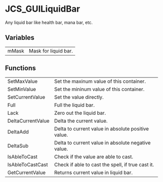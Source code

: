 # JCS_GUILiquidBar

Any liquid bar like health bar, mana bar, etc.


## Variables

<table>
  <tr>
    <td>mMask</td>
    <td>Mask for liquid bar.</td>
  </tr>
</table>


## Functions

<table>
  <tr>
    <td>SetMaxValue</td>
    <td>Set the maxinum value of this container.</td>
  </tr>
  <tr>
    <td>SetMinValue</td>
    <td>Set the mininum value of this container.</td>
  </tr>
  <tr>
    <td>SetCurrentValue</td>
    <td>Set the value directly.</td>
  </tr>
  <tr>
    <td>Full</td>
    <td>Full the liquid bar.</td>
  </tr>
  <tr>
    <td>Lack</td>
    <td>Zero out the liquid bar.</td>
  </tr>
  <tr>
    <td>DeltaCurrentValue</td>
    <td>Delta the current value.</td>
  </tr>
  <tr>
    <td>DeltaAdd</td>
    <td>Delta to current value in absolute positive value.</td>
  </tr>
  <tr>
    <td>DeltaSub</td>
    <td>Delta to current value in absolute negative value.</td>
  </tr>
  <tr>
    <td>IsAbleToCast</td>
    <td>Check if the value are able to cast.</td>
  </tr>
  <tr>
    <td>IsAbleToCastCast</td>
    <td>Check if able to cast the spell, if true cast it.</td>
  </tr>
  <tr>
    <td>GetCurrentValue</td>
    <td>Returns current value in liquid bar.</td>
  </tr>
</table>
